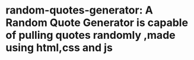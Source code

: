 # random-quotes-generator: A Random Quote Generator is capable of pulling quotes randomly ,made using html,css and js 
